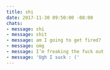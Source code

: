 ```yaml
---
title: shi
date: 2017-11-30 09:50:00 -08:00
chats:
- message: shi
- message: shit
- message: am I going to get fired?
- message: omg
- message: I’m freaking the fuck out
- message: 'Ugh I suck : ('
---
```


